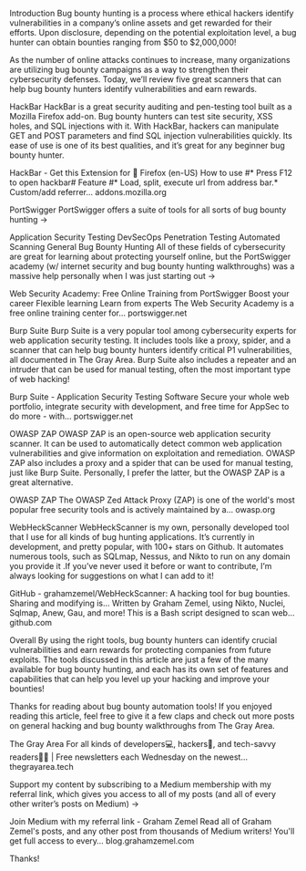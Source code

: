 Introduction
Bug bounty hunting is a process where ethical hackers identify vulnerabilities in a company’s online assets and get rewarded for their efforts. Upon disclosure, depending on the potential exploitation level, a bug hunter can obtain bounties ranging from $50 to $2,000,000!

As the number of online attacks continues to increase, many organizations are utilizing bug bounty campaigns as a way to strengthen their cybersecurity defenses. Today, we’ll review five great scanners that can help bug bounty hunters identify vulnerabilities and earn rewards.

HackBar
HackBar is a great security auditing and pen-testing tool built as a Mozilla Firefox add-on. Bug bounty hunters can test site security, XSS holes, and SQL injections with it. With HackBar, hackers can manipulate GET and POST parameters and find SQL injection vulnerabilities quickly. Its ease of use is one of its best qualities, and it’s great for any beginner bug bounty hunter.

HackBar - Get this Extension for 🦊 Firefox (en-US)
How to use #* Press F12 to open hackbar# Feature #* Load, split, execute url from address bar.* Custom/add referrer…
addons.mozilla.org

PortSwigger
PortSwigger offers a suite of tools for all sorts of bug bounty hunting →

Application Security Testing
DevSecOps
Penetration Testing
Automated Scanning
General Bug Bounty Hunting
All of these fields of cybersecurity are great for learning about protecting yourself online, but the PortSwigger academy (w/ internet security and bug bounty hunting walkthroughs) was a massive help personally when I was just starting out →

Web Security Academy: Free Online Training from PortSwigger
Boost your career Flexible learning Learn from experts The Web Security Academy is a free online training center for…
portswigger.net

Burp Suite
Burp Suite is a very popular tool among cybersecurity experts for web application security testing. It includes tools like a proxy, spider, and a scanner that can help bug bounty hunters identify critical P1 vulnerabilities, all documented in The Gray Area. Burp Suite also includes a repeater and an intruder that can be used for manual testing, often the most important type of web hacking!

Burp Suite - Application Security Testing Software
Secure your whole web portfolio, integrate security with development, and free time for AppSec to do more - with…
portswigger.net

OWASP ZAP
OWASP ZAP is an open-source web application security scanner. It can be used to automatically detect common web application vulnerabilities and give information on exploitation and remediation. OWASP ZAP also includes a proxy and a spider that can be used for manual testing, just like Burp Suite. Personally, I prefer the latter, but the OWASP ZAP is a great alternative.

OWASP ZAP
The OWASP Zed Attack Proxy (ZAP) is one of the world's most popular free security tools and is actively maintained by a…
owasp.org

WebHeckScanner
WebHeckScanner is my own, personally developed tool that I use for all kinds of bug hunting applications. It’s currently in development, and pretty popular, with 100+ stars on Github. It automates numerous tools, such as SQLmap, Nessus, and Nikto to run on any domain you provide it .If you’ve never used it before or want to contribute, I’m always looking for suggestions on what I can add to it!

GitHub - grahamzemel/WebHeckScanner: A hacking tool for bug bounties. Sharing and modifying is…
Written by Graham Zemel, using Nikto, Nuclei, Sqlmap, Anew, Gau, and more! This is a Bash script designed to scan web…
github.com

Overall
By using the right tools, bug bounty hunters can identify crucial vulnerabilities and earn rewards for protecting companies from future exploits. The tools discussed in this article are just a few of the many available for bug bounty hunting, and each has its own set of features and capabilities that can help you level up your hacking and improve your bounties!

Thanks for reading about bug bounty automation tools! If you enjoyed reading this article, feel free to give it a few claps and check out more posts on general hacking and bug bounty walkthroughs from The Gray Area.

The Gray Area
For all kinds of developers💻, hackers👾, and tech-savvy readers👨‍💻 | Free newsletters each Wednesday on the newest…
thegrayarea.tech

Support my content by subscribing to a Medium membership with my referral link, which gives you access to all of my posts (and all of every other writer’s posts on Medium) →

Join Medium with my referral link - Graham Zemel
Read all of Graham Zemel's posts, and any other post from thousands of Medium writers! You'll get full access to every…
blog.grahamzemel.com

Thanks!